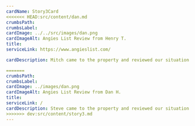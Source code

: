 ```yaml
---
cardName: Story3Card
<<<<<<< HEAD:src/content/dan.md
crumbsPath: 
crumbsLabel: 
cardImage: ../../src/images/dan.png
cardImageAlt: Angies List Review from Henry T.
title: 
serviceLink: https://www.angieslist.com/

cardDescription: Mitch came to the property and reviewed our situation a broken kintico whole house water filtration system. He suggested that we should recycle it and install new whole house water filter that fit our needs. 

=======
crumbsPath:
crumbsLabel:
cardImage: ../images/dan.png
cardImageAlt: Angies List Review from Dan H.
title:
serviceLink: /
cardDescription: Steve came to the property and reviewed our situation of a cement cracked patio. He suggested that we should demo the existing cement and install new reinforced concrete instead of a deck.
>>>>>>> dev:src/content/story3.md
---
```

